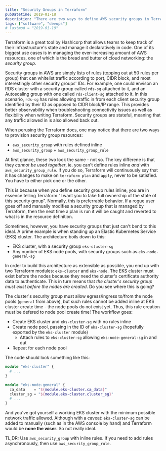 ```yaml
---
title: "Security Groups in Terraform"
pubDatetime: 2019-01-18
description: "There are two ways to define AWS security groups in Terraform, and they are not equal"
tags: ["software", "devops"]
# lastmod = "2019-01-18"
---
```


Terraform is a great tool by Hashicorp that allows teams to keep track of their infrastructure's state and manage it declaratively in code. One of its biggest use cases is in managing the ever-increasing amount of AWS resources, one of which is the bread and butter of cloud networking: the *security group*.

Security groups in AWS are simply lists of rules (topping out at 50 rules per group) that can whitelist traffic according to port, CIDR block, and most interestingly other security groups' IDs. For example, one could envison an RDS cluster with a security group called `rds-sg` attached to it, and an Autoscaling group with one called `rds-client-sg` attached to it. In this scenario, `rds-sg` has rules allowing traffic in from each client security group identified by their ID as opposed to CIDR block/IP range. This provides better observability when troubleshooting connectivity issues as well as flexibility when writing Terraform. Security groups are stateful, meaning that any traffic allowed in is also allowed back out.

When perusing the Terraform docs, one may notice that there are two ways to provision security group resources:

- `aws_security_group` with rules defined inline
- `aws_security_group` + `aws_security_group_rule`

At first glance, these two look the same - not so. The key differene is that they _cannot be used together_, ie. you can't define rules inline _and_ with `aws_security_group_rule`. If you do so, Terraform will continuously say that it has changes to make on `terraform plan` and `apply`, never to be satisfied. You have to either pick one or the other.

This is because when you define security group rules inline, you are in essence telling Terraform "I want you to take full ownership of the state of this security group". Normally, this is preferrable behavior. If a rogue user goes off and manually modifies a security group that is managed by Terraform, then the next time a plan is run it will be caught and reverted to what is in the resource definition.

Sometimes, however, you have security groups that just can't bend to this ideal. A prime example is when standing up an Elastic Kubernetes Service (EKS) cluster. The architecture boils down to this:

- EKS cluster, with a security group `eks-cluster-sg`
- Any number of EKS node pools, with security groups such as `eks-node-general-sg`

In order to build this architecture as extensible as possible, you end up with two Terraform modules: `eks-cluster` and `eks-node`. The EKS cluster must exist before the nodes because they need the cluster's certificate authority data to authenticate. This in turn means that _the cluster's security group must exist before the nodes are created_. Do you see where this is going?

The cluster's security group must allow egress/ingress to/from the node pools (`general` from above), but such rules cannot be added inline at EKS cluster create time - the node pools do not exist yet. Thus, this rule creation must be defered to node pool create time! The workflow goes:

- Create EKS cluster and `eks-cluster-sg` with no rules inline
- Create node pool, passing in the ID of `eks-cluster-sg` (hopefully exported by the `eks-cluster` module)
  - Attach rules to `eks-cluster-sg` allowing `eks-node-general-sg` in and out
- Repeat for each node pool

The code should look something like this:

```terraform
module "eks-cluster" {
  # ...
}

module "eks-node-general" {
  ca_data    = "${module.eks-cluster.ca_data}"
  cluster_sg = "${module.eks-cluster.cluster_sg}"
  # ...
}
```

And you've got yourself a working EKS cluster with the minimum possible network traffic allowed. Although with a caveat: `eks-cluster-sg` can be added to manually (such as in the AWS console by hand) and Terraform would be **none the wiser**. So not really ideal.

TL;DR:
Use `aws_security_group` with inline rules. If you need to add rules asynchronously, then use `aws_security_group_rule`.
